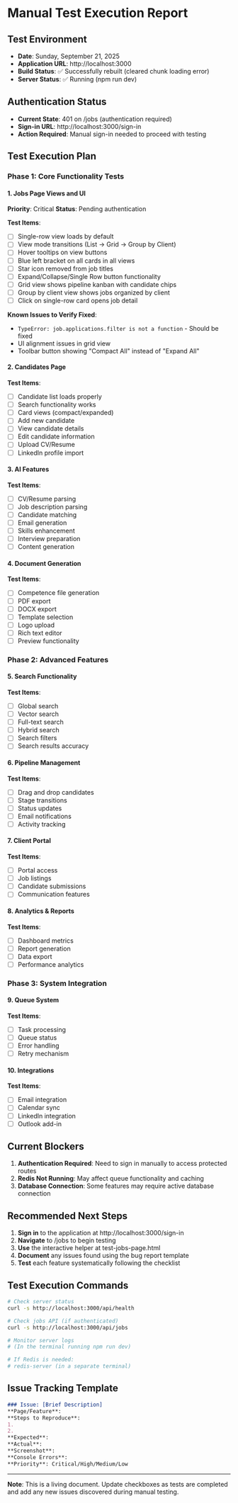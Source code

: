# Manual Test Execution Report

## Test Environment
- **Date**: Sunday, September 21, 2025
- **Application URL**: http://localhost:3000
- **Build Status**: ✅ Successfully rebuilt (cleared chunk loading error)
- **Server Status**: ✅ Running (npm run dev)

## Authentication Status
- **Current State**: 401 on /jobs (authentication required)
- **Sign-in URL**: http://localhost:3000/sign-in
- **Action Required**: Manual sign-in needed to proceed with testing

## Test Execution Plan

### Phase 1: Core Functionality Tests

#### 1. Jobs Page Views and UI
**Priority**: Critical
**Status**: Pending authentication

**Test Items**:
- [ ] Single-row view loads by default
- [ ] View mode transitions (List → Grid → Group by Client)
- [ ] Hover tooltips on view buttons
- [ ] Blue left bracket on all cards in all views
- [ ] Star icon removed from job titles
- [ ] Expand/Collapse/Single Row button functionality
- [ ] Grid view shows pipeline kanban with candidate chips
- [ ] Group by client view shows jobs organized by client
- [ ] Click on single-row card opens job detail

**Known Issues to Verify Fixed**:
- `TypeError: job.applications.filter is not a function` - Should be fixed
- UI alignment issues in grid view
- Toolbar button showing "Compact All" instead of "Expand All"

#### 2. Candidates Page
**Test Items**:
- [ ] Candidate list loads properly
- [ ] Search functionality works
- [ ] Card views (compact/expanded)
- [ ] Add new candidate
- [ ] View candidate details
- [ ] Edit candidate information
- [ ] Upload CV/Resume
- [ ] LinkedIn profile import

#### 3. AI Features
**Test Items**:
- [ ] CV/Resume parsing
- [ ] Job description parsing
- [ ] Candidate matching
- [ ] Email generation
- [ ] Skills enhancement
- [ ] Interview preparation
- [ ] Content generation

#### 4. Document Generation
**Test Items**:
- [ ] Competence file generation
- [ ] PDF export
- [ ] DOCX export
- [ ] Template selection
- [ ] Logo upload
- [ ] Rich text editor
- [ ] Preview functionality

### Phase 2: Advanced Features

#### 5. Search Functionality
**Test Items**:
- [ ] Global search
- [ ] Vector search
- [ ] Full-text search
- [ ] Hybrid search
- [ ] Search filters
- [ ] Search results accuracy

#### 6. Pipeline Management
**Test Items**:
- [ ] Drag and drop candidates
- [ ] Stage transitions
- [ ] Status updates
- [ ] Email notifications
- [ ] Activity tracking

#### 7. Client Portal
**Test Items**:
- [ ] Portal access
- [ ] Job listings
- [ ] Candidate submissions
- [ ] Communication features

#### 8. Analytics & Reports
**Test Items**:
- [ ] Dashboard metrics
- [ ] Report generation
- [ ] Data export
- [ ] Performance analytics

### Phase 3: System Integration

#### 9. Queue System
**Test Items**:
- [ ] Task processing
- [ ] Queue status
- [ ] Error handling
- [ ] Retry mechanism

#### 10. Integrations
**Test Items**:
- [ ] Email integration
- [ ] Calendar sync
- [ ] LinkedIn integration
- [ ] Outlook add-in

## Current Blockers

1. **Authentication Required**: Need to sign in manually to access protected routes
2. **Redis Not Running**: May affect queue functionality and caching
3. **Database Connection**: Some features may require active database connection

## Recommended Next Steps

1. **Sign in** to the application at http://localhost:3000/sign-in
2. **Navigate** to /jobs to begin testing
3. **Use** the interactive helper at test-jobs-page.html
4. **Document** any issues found using the bug report template
5. **Test** each feature systematically following the checklist

## Test Execution Commands

```bash
# Check server status
curl -s http://localhost:3000/api/health

# Check jobs API (if authenticated)
curl -s http://localhost:3000/api/jobs

# Monitor server logs
# (In the terminal running npm run dev)

# If Redis is needed:
# redis-server (in a separate terminal)
```

## Issue Tracking Template

```markdown
### Issue: [Brief Description]
**Page/Feature**: 
**Steps to Reproduce**:
1. 
2. 
**Expected**: 
**Actual**: 
**Screenshot**: 
**Console Errors**: 
**Priority**: Critical/High/Medium/Low
```

---

**Note**: This is a living document. Update checkboxes as tests are completed and add any new issues discovered during manual testing.

